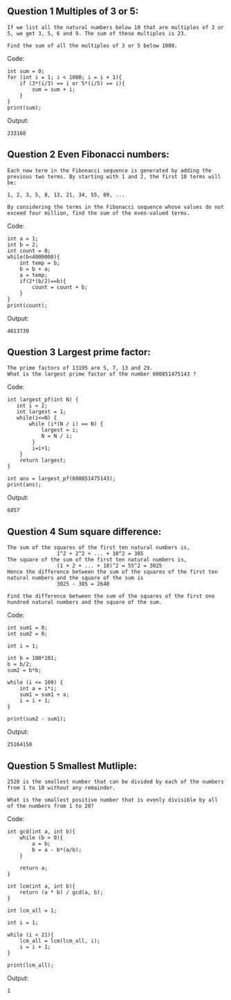**<h2>Question 1 Multiples of 3 or 5:</h2>**
```
If we list all the natural numbers below 10 that are multiples of 3 or 5, we get 3, 5, 6 and 9. The sum of these multiples is 23.

Find the sum of all the multiples of 3 or 5 below 1000.
```

Code:
```
int sum = 0;
for (int i = 1; i < 1000; i = i + 1){
    if (3*(i/3) == i or 5*(i/5) == i){
        sum = sum + i;
    }
}
print(sum);
```

Output:
```
233168
```

**<h2>Question 2 Even Fibonacci numbers:</h2>**
```
Each new term in the Fibonacci sequence is generated by adding the previous two terms. By starting with 1 and 2, the first 10 terms will be:

1, 2, 3, 5, 8, 13, 21, 34, 55, 89, ...

By considering the terms in the Fibonacci sequence whose values do not exceed four million, find the sum of the even-valued terms.
```

Code:
```
int a = 1;
int b = 2;
int count = 0;
while(b<4000000){
    int temp = b;
    b = b + a;
    a = temp;
    if(2*(b/2)==b){
        count = count + b;
    }
}
print(count);
```

Output:
```
4613730
```

**<h2>Question 3 Largest prime factor:</h2>**
```
The prime factors of 13195 are 5, 7, 13 and 29.
What is the largest prime factor of the number 600851475143 ?
```

Code:
```
int largest_pf(int N) {
   int i = 2; 
   int largest = 1;
   while(i<=N) {
       while (i*(N / i) == N) {
           largest = i;
           N = N / i;
        }
        i=i+1;
    }
    return largest;
}

int ans = largest_pf(600851475143);
print(ans);
```

Output:
```
6857
```

**<h2>Question 4 Sum square difference:</h2>**
```
The sum of the squares of the first ten natural numbers is,
                1^2 + 2^2 + ... + 10^2 = 385
The square of the sum of the first ten natural numbers is,
                (1 + 2 + ... + 10)^2 = 55^2 = 3025
Hence the difference between the sum of the squares of the first ten natural numbers and the square of the sum is 
                3025 - 385 = 2640

Find the difference between the sum of the squares of the first one hundred natural numbers and the square of the sum.
```

Code:
```
int sum1 = 0;
int sum2 = 0;

int i = 1;

int b = 100*101;
b = b/2;
sum2 = b*b;

while (i <= 100) {
    int a = i*i;
    sum1 = sum1 + a;
    i = i + 1;
}

print(sum2 - sum1);
```

Output:
```
25164150
```

**<h2>Question 5 Smallest Mutliple:</h2>**
```
2520 is the smallest number that can be divided by each of the numbers from 1 to 10 without any remainder.

What is the smallest positive number that is evenly divisible by all of the numbers from 1 to 20?
```

Code:
```
int gcd(int a, int b){
    while (b > 0){
        a = b;
        b = a - b*(a/b);
    }
    
    return a;
}

int lcm(int a, int b){
    return (a * b) / gcd(a, b);
}

int lcm_all = 1;

int i = 1;

while (i < 21){
    lcm_all = lcm(lcm_all, i);
    i = i + 1;
}

print(lcm_all);
```

Output:
```
1
```